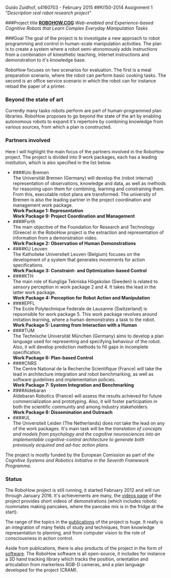 Guido Zuidhof, s4160703 - February 2015
##KI150-2014 Assignment 1 *"Description real robot research project"*

###Project title
[**ROBOHOW.COG**](http://http://www.robohow.eu/) *Web-enabled and Experience-based Cognitive Robots that Learn Complex Everyday Manipulation Tasks*

###Goal
The goal of the project is to investigate a new approach to robot programming and control in human-scale manipulation activities. The plan is to create a system where a robot semi-atonomously adds instructions from a combination of kinesthetic teaching, internet instructions and demonstration to it's knowledge base.

RoboHow focuses on two scenarios for evaluation. The first is a meal preparation scenario, where the robot can perform basic cooking tasks. The second is an office service scenario in which the robot can for instance reload the paper of a printer.

### Beyond the state of art
Currently many tasks robots perform are part of human-programmed plan libraries. RoboHow proposes to go beyond the state of the art by enabling autonomous robots to expand it's repertoire by combining knowledge from various sources, from which a plan is constructed.

### Partners involved
Here I will highlight the main focus of the partners involved in the RoboHow project.
The project is divided into 9 work packages, each has a leading institution, which is also specified in the list below.

* ####Uni Bremen  
The Universität Bremen (Germany)  will develop the (robot internal) representation of observations, knowledge and data, as well as methods for reasoning upon them for combining, learning and constraining them. From this, executable robot plans are transformed. 
The university of Bremen is also the leading partner in the project coordination and management work package.  
**Work Package 1: Representation**  
**Work Package 9: Project Coordination and Management**
* ####Forth  
The main objective of the Foundation for Research and Technology (Greece) in the RoboHow project is the extraction and representation of information from a demonstration video.  
**Work Package 2: Observation of Human Demonstrations**
* ####KU Leuven  
The Katholieke Universiteit Leuven (Belgium) focuses on the development of a system that generates movements for action specifications.  
**Work Package 3: Constraint- and Optimization-based Control**
* ####KTH  
The main role of Kungliga Tekniska Högskolan (Sweden)  is related to sensory perception in work package 2 and 4. It takes the lead in the latter work package.  
**Work Package 4: Perception for Robot Action and Manipulation**
* ####EPFL  
The Ecole Polytechnique Federale de Lausanne (Switzerland) is repsonsible for work package 5. This work package revolves around imitation learning, where a human demonstrates a task to the robot.  
**Work Package 5: Learning from Interaction with a Human**
* ####TUM  
The Technische Universität München (Germany) aims to develop a plan language used for representing and specifying behaviour of the robot. Also, it will develop prediction methods to fill gaps in incomplete specification.  
**Work Package 6: Plan-based Control**
* ####CNRS  
The Centre National de la Recherche Scientifique (France) will take the lead in architecture integration and robot benchmarking, as well as software guidelines and implementation policies.  
**Work Package 7: System Integration and Benchmarking**
* ####Aldebaran  
Aldebaran Robotics (France)  will assess the results achieved for future commercialization and prototyping. Also, it will foster participation in both the scientific community and among industry stakeholders.  
**Work Package 8: Dissemination and Outreach**
* ####UL  
The Universiteit Leiden (The Netherlands) does not take the lead on any of the work packages. It's main task will be the *translation of concepts and models from psychology and the cognitive neurosciences into an implementable cognitive-control architecture to generate both previously acquired and ad-hoc action plans.*

The project is mostly funded by the European Comission as part of *the Cognitive Systems and Robotics Initiative in the Seventh Framework Programme*.

### Status
The RoboHow project is still running, it started February 2012 and will run through January 2016. It's achievements are many, the [videos page](http://robohow.eu/videos) of the project provides short videos of demonstrations (which includes robotic roommates making pancakes, where the pancake mix is in the fridge at the start). 

The range of the topics in the [publications](http://robohow.eu/publications) of the project is huge. It really is an integration of many fields of study and techniques, from knowledge representation to planning, and from computer vision to the role of consciousness in action control.

Aside from publications, there is also products of the project in the form of [software](http://robohow.eu/software). The RoboHow software is all open-source, it includes for instance a 3D hand tracking library which tracks the position, orientation and articulation from markerless RGB-D cameras, and a plan language developed for the project (CRAM).

